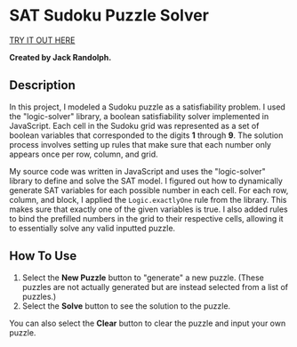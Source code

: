 # SAT Sudoku Puzzle Solver

[TRY IT OUT HERE](https://main.d25iv5qn72qo2e.amplifyapp.com/)

**Created by Jack Randolph.**

## Description

In this project, I modeled a Sudoku puzzle as a satisfiability problem. I used the "logic-solver" library, a boolean satisfiability solver implemented in JavaScript. Each cell in the Sudoku grid was represented as a set of boolean variables that corresponded to the digits **1** through **9**. The solution process involves setting up rules that make sure that each number only appears once per row, column, and grid.

My source code was written in JavaScript and uses the "logic-solver" library to define and solve the SAT model. I figured out how to dynamically generate SAT variables for each possible number in each cell. For each row, column, and block, I applied the `Logic.exactlyOne` rule from the library. This makes sure that exactly one of the given variables is true. I also added rules to bind the prefilled numbers in the grid to their respective cells, allowing it to essentially solve any valid inputted puzzle.

## How To Use

1. Select the **New Puzzle** button to "generate" a new puzzle. (These puzzles are not actually generated but are instead selected from a list of puzzles.)
2. Select the **Solve** button to see the solution to the puzzle.

You can also select the **Clear** button to clear the puzzle and input your own puzzle.
